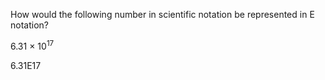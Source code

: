 How would the following number in scientific notation be represented in E
notation?

6.31 × 10<sup>17</sup>

6.31E17

